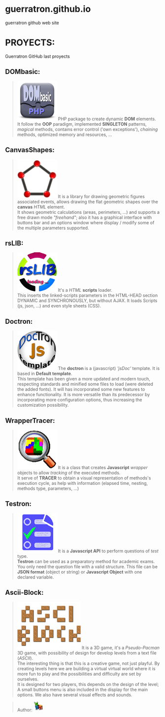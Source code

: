 # guerratron.github.io
guerratron github web site  

# PROYECTS:
Guerratron GitHub last proyects

## DOMbasic:
>[![dombasic logo](img/DOMbasic_logo.png "DOMbasic GitHub page")](http://guerratron.github.io/DOMbasic "DOMbasic page")
>PHP package to create dynamic __DOM__ elements.  
>It follow the __OOP__ paradigm, implemented __SINGLETON__ patterns, _magical_ methods, contains error control ('own exceptions'), _chaining_ methods, optimized memory and resources, ...  

## CanvasShapes:
>[![canvasshapes logo](img/canvasShapes_logo.png "CanvasShapes GitHub page")](http://guerratron.github.io/canvasShapes "CanvasShapes page")
> It is a library for drawing geometric figures associated events, allows drawing the flat geometric shapes over the **canvas** *HTML* element.  
> It shows geometric calculations (areas, perimeters, ...) and supports a free drawn mode *"freehand"*; also it has a graphical interface with buttons bar and an options window where display / modify some of the multiple parameters supported.  

## rsLIB:
>[![rslib logo](img/rsLIB_logo.png "rsLIB GitHub page")](http://guerratron.github.io/rsLIB "rsLIB page")
> It's a *HTML* **scripts** loader.  
> This inserts the linked-scripts parameters in the HTML-HEAD section DYNAMIC and SYNCHRONOUSLY, but without AJAX. It loads Scripts (js, json, ...) and even style sheets (CSS).

## Doctron:
>[![Doctron logo](img/doctron_logo.png "Doctron GitHub page")](http://guerratron.github.io/Doctron "Doctron page")
> The **doctron** is a (javascript) *'jsDoc'* template. It is based in **Default template**.  
> This template has been given a more updated and modern touch, respecting standards and minified some files to load (were deleted the added fonts). It will has incorporated some new features to enhance functionality. It is more versatile than its predecessor by incorporating more configuration options, thus increasing the customization possibility.

## WrapperTracer:
>[![WrapperTracer logo](img/WrapperTracer_logo.png "WrapperTracer GitHub page")](http://guerratron.github.io/wrapperTracer "WrapperTracer page")
> It is a class that creates **Javascript** *wrapper* objects to allow *tracking* of the executed methods.  
> It serve of **TRACER** to obtain a visual representation of methods's execution cycle, as help with information (elapsed time, nesting, methods type, parameters, ...) 

## Testron:
>[![Testron logo](img/testron_logo.png "Testron GitHub page")](http://guerratron.github.io/Testron "Testron page")
> It is a **Javascript API** to perform questions of *test* type.  
> **Testron** can be used as a preparatory method for academic exams. You only need the question file with a valid structure. This file can be **JSON format** (object or string) or **Javascript Object** with one declared variable.  

## Ascii-Block:
>[![Ascii-Block logo](img/ascii_block_logo.png "Ascii-Block GitHub page")](http://guerratron.github.io/Ascii-Block "Ascii-Block page")
> It is a 3D game, it's a *Pseudo-Pacman* 3D game, with possibility of design for develop levels  from a text file (*ASCII*).  
> The interesting thing is that this is a creative game, not just playful. By creating levels here we are building a virtual virtual world where it is more fun to play and the possibilities and difficulty are set by ourselves.  
> It is designed for two players, this depends on the design of the level; A small buttons menu is also included in the display for the main options. We also have several visual effects and sounds.  

> Author: [![guerratron](img/torotron_logo.png "by Guerratron")](mailto://dinertron@gmail.com "by Guerratron")
